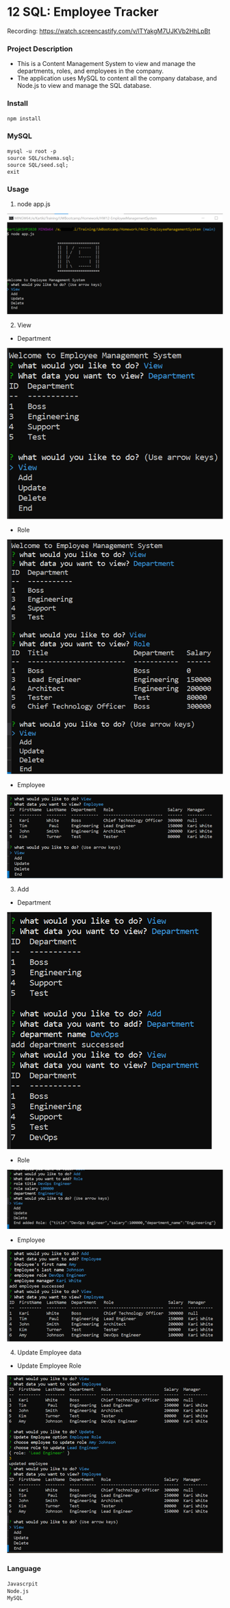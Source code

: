 # 12 SQL: Employee Tracker

Recording: https://watch.screencastify.com/v/lTYakgM7UJKVb2HhLpBt

### Project Description

* This is a Content Management System to view and manage the departments, roles, and employees in the company.
* The application uses MySQL to content all the company database, and Node.js to view and manage the SQL database.



### Install
```md
npm install
```
### MySQL 
```
mysql -u root -p
source SQL/schema.sql;
source SQL/seed.sql;
exit
```
### Usage

1. node app.js

![nodeapp](./Assets/screenshots/nodeappjs.png)

2. View

* Department

 ![viewDepartent](./Assets/screenshots/viewAllDepartments.png)

* Role

 ![viewRole](./Assets/screenshots/viewAllRoles.png)

* Employee

 ![viewEmployee](./Assets/screenshots/viewAllEmployees.png)

3. Add

* Department

 ![addDepartent](./Assets/screenshots/addDepartment.png)

* Role

 ![addRole](./Assets/screenshots/addRole.png)

* Employee

 ![addEmployee](./Assets/screenshots/addEmployee.png)

4. Update Employee data

* Update Employee Role

 ![updateEmployeeRole](./Assets/screenshots/updateEmployeeRole.png)

### Language
```md
Javascrpit
Node.js
MySQL
```

